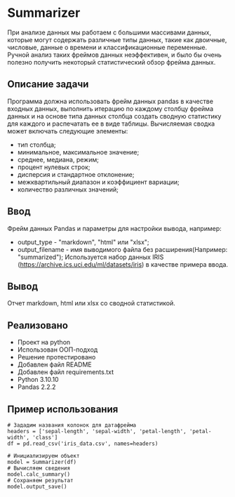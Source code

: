 # Summarizer
При анализе данных мы работаем с большими массивами данных, которые могут содержать различные типы данных, такие как двоичные, числовые, данные о времени и классификационные переменные. Ручной анализ таких фреймов данных неэффективен, и было бы очень полезно получить некоторый статистический обзор фрейма данных.

## Описание задачи
Программа должна использовать фрейм данных pandas в качестве входных данных, выполнить итерацию по каждому столбцу фрейма данных и на основе типа данных столбца создать сводную статистику для каждого и распечатать ее в виде таблицы.
Вычисляемая сводка может включать следующие элементы:
- тип столбца;
- минимальное, максимальное значение;
- среднее, медиана, режим;
- процент нулевых строк;
- дисперсия и стандартное отклонение;
- межквартильный диапазон и коэффициент вариации;
- количество различных значений;

## Ввод
Фрейм данных Pandas и параметры для настройки вывода, например:
- output_type - "markdown", "html" или "xlsx";
- output_filename - имя выводимого файла без расширения(Например: "summarized");
Используется набор данных IRIS (https://archive.ics.uci.edu/ml/datasets/iris) в качестве примера ввода.

## Вывод
Отчет markdown, html или xlsx со сводной статистикой.

## Реализовано
- Проект на python
- Использован ООП-подход
- Решение протестировано
- Добавлен файл README
- Добавлен файл requirements.txt
- Python 3.10.10
- Pandas 2.2.2

## Пример использования
```
# Зададим названия колонок для датафрейма
headers = ['sepal-length', 'sepal-width', 'petal-length', 'petal-width', 'class']
df = pd.read_csv('iris_data.csv', names=headers)

# Инициализируем объект
model = Summarizer(df)
# Вычисляем сведения
model.calc_summary()
# Сохраняем результат
model.output_save()
```